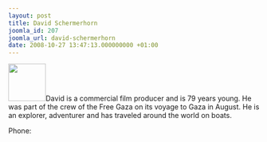 ```yaml
---
layout: post
title: David Schermerhorn
joomla_id: 207
joomla_url: david-schermerhorn
date: 2008-10-27 13:47:13.000000000 +01:00
---
```

<img src="http://www.freegaza.org/uploads/passengers/" width="75" />David is a commercial film producer and is 79 years young. He was part of the crew of the Free Gaza on its voyage to Gaza in August. He is an explorer, adventurer and has traveled around the world on boats.<br /><p><a href=""></a></p><p>Phone:</p>
